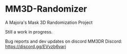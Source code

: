 # MM3D-Randomizer
A Majora's Mask 3D Randomization Project


Still a work in progress. 

Bug reports and dev updates on discord
MM3DR Discord: https://discord.gg/EVvzb6varj

